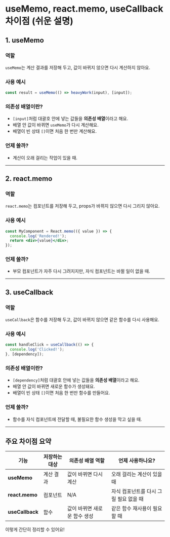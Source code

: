 # useMemo, react.memo, useCallback 차이점 (쉬운 설명)

## 1. **useMemo**

### 역할
`useMemo`는 계산 결과를 저장해 두고, 값이 바뀌지 않으면 다시 계산하지 않아요.

### 사용 예시
```jsx
const result = useMemo(() => heavyWork(input), [input]);
```

### 의존성 배열이란?
- `[input]`처럼 대괄호 안에 넣는 값들을 **의존성 배열**이라고 해요.
- 배열 안 값이 바뀌면 `useMemo`가 다시 계산해요.
- 배열이 빈 상태 `[]`이면 처음 한 번만 계산해요.

### 언제 쓸까?
- 계산이 오래 걸리는 작업이 있을 때.

---

## 2. **react.memo**

### 역할
`react.memo`는 컴포넌트를 저장해 두고, props가 바뀌지 않으면 다시 그리지 않아요.

### 사용 예시
```jsx
const MyComponent = React.memo(({ value }) => {
  console.log('Rendered!');
  return <div>{value}</div>;
});
```

### 언제 쓸까?
- 부모 컴포넌트가 자주 다시 그려지지만, 자식 컴포넌트는 바뀔 일이 없을 때.

---

## 3. **useCallback**

### 역할
`useCallback`은 함수를 저장해 두고, 값이 바뀌지 않으면 같은 함수를 다시 사용해요.

### 사용 예시
```jsx
const handleClick = useCallback(() => {
  console.log('Clicked!');
}, [dependency]);
```

### 의존성 배열이란?
- `[dependency]`처럼 대괄호 안에 넣는 값들을 **의존성 배열**이라고 해요.
- 배열 안 값이 바뀌면 새로운 함수가 생성돼요.
- 배열이 빈 상태 `[]`이면 처음 한 번만 함수를 만들어요.

### 언제 쓸까?
- 함수를 자식 컴포넌트에 전달할 때, 불필요한 함수 생성을 막고 싶을 때.

---

## 주요 차이점 요약

| 기능           | 저장하는 대상          | 의존성 배열 역할                     | 언제 사용하나요?            |
|----------------|-----------------------|----------------------------------|----------------------------|
| **useMemo**    | 계산 결과             | 값이 바뀌면 다시 계산                 | 오래 걸리는 계산이 있을 때     |
| **react.memo** | 컴포넌트              | N/A                              | 자식 컴포넌트를 다시 그릴 필요 없을 때 |
| **useCallback**| 함수                  | 값이 바뀌면 새로운 함수 생성            | 같은 함수 재사용이 필요할 때 |

이렇게 간단히 정리할 수 있어요!

